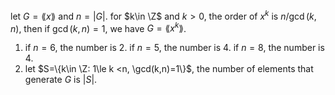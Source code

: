 let $G=\lang x \rang$ and $n=|G|$. for $k\in \Z$ and $k>0$, the order of $x^k$ is $n/\gcd(k,n)$, then if $\gcd (k,n)=1$, we have $G=\lang x^k \rang$.
1. if $n=6$, the number is $2$. if $n=5$, the number is $4$. if $n=8$, the number is $4$.
2. let $S=\{k\in \Z: 1\le k <n, \gcd(k,n)=1\}$, the number of elements that generate $G$ is $|S|$. 